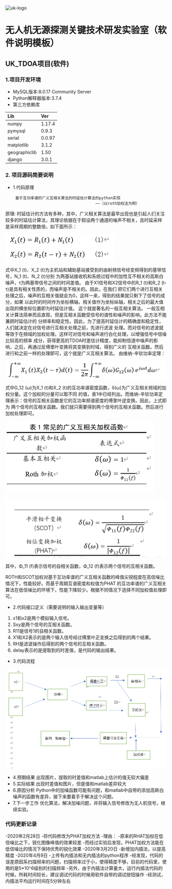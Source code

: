 ![uk-logo](https://s2.ax1x.com/2020/01/19/1C8qXt.png)
# 无人机无源探测关键技术研发实验室（软件说明模板）
## UK_TDOA项目(软件)

### 1.项目开发环境

- MySQL版本:8.0.17 Community Server
- Python解释器版本:3.7.4
- 第三方依赖库
    
|Lib            |Ver    |
|:----          |:----  |
|numpy          |1.17.4 |
|pymysql        |0.9.3  |
|serial         |0.0.97 |
|matplotlib     |3.1.2  |
|geographiclib  |1.50   |
|django         |3.0.1  |

### 2. 项目源码简要说明
- 1.代码原理

       基于互功率谱的广义互相关算法的时延估计算法的python实现
										  ——（以roth加权法为例）
原理:
   时延估计的方法有多种，其中，广义相关算法是最早出现也是引起人们关注
较多的时延估计算法，其理论依据在于假设两个通道的噪声不相关，且时延采样
是采样周期的整数倍，如下面所示：



![](https://github.com/Norman-Trx/picture/blob/master/%E5%85%AC%E5%BC%8F.png)



式中X_1 (t)、X_2 (t)为主机站和辅助基站接受到的由射频信号经变频得到的基带信号，N_1 (t)、N_2 (t)分别
为两基站接收机和系统过程中的加性互不相关的高斯白噪声，τ为两基带信号之间的时间差值。
   由于X1信号和X2信号中的R_1 (t)和R_2 (t-τ)是具有相关性质的，而噪声是不相关的。因此，在我们
把它们两个进行互相关处理之后，噪声的互相关值就会为0，这样一来，得到的结果就只剩下了信号的成分，如果
以此时的时间作为坐标横轴，相关值作为坐标纵轴，相关之后的最大值出现的横坐标位置即为时延估计值。
这个就是著名的一般互相关算法。
  一般互相关计算法简单而且直观，但是互相关函数受信号的谱性和噪声的影响，此方法不能兼顾时延估计的
分辨率和稳定性。因此，为了提高时延估计的精确度和稳定性，人们就决定在对信号进行互相关处理之前，先进行滤波
处理。而对信号的滤波就等效于在频域的加权处理。这样可对信号和噪声进行白化处理，以增强信号中信噪比较高的频率
成分，获得更高的TDOA时差估计精度，能抑制信道中噪声的影响，之后，再通过反傅里叶变换将其变换到时域，得到广义的
互相关函数。然后进行和之前一样的处理即可，这个就是广义互相关算法。
由维纳-辛钦功率定理：



![](https://github.com/Norman-Trx/picture/blob/master/%E5%8A%9F%E7%8E%87%E5%AE%9A%E7%90%86.png)




  式中G_12 (ω)为X_1 (t)和X_2 (t)的互功率谱密度函数，δ(ω)为广义互相关频域的加权分量。这个加权的分量可以取不同
的值，表1中已经列出。而维纳-辛钦功率定理表示：信号的互相关函数是它的互功率频谱密度的傅里叶逆变换。因此，上式即为
两个信号的互相关函数。我们就只需要得到两个信号的互相关函数。然后进行加权处理即可。




![](https://github.com/Norman-Trx/picture/blob/master/%E5%8A%A0%E6%9D%83%E5%87%BD%E6%95%B01.png)




![](https://github.com/Norman-Trx/picture/blob/master/%E5%8A%A0%E6%9D%83%E5%87%BD%E6%95%B02.png)







其中，Φ_11 (f)表示信号的自相关函数，Φ_12 (f)表示两个信号的互相关函数。

ROTH和SCOT加权对基于互功率谱的广义互相关函数的峰值尖锐程度在高信噪比情况下，性能较好。而基于周期互谱密度和权值为PHAT
的互功率谱的广义互相关算法在低信噪比的环境下，性能下降较少。根据不同情况下选择不同加权值处理即可。
- 2.代码接口定义（需要说明的输入输出变量等）
1.	x1和x2是两个模拟输入信号。
2.	Sxy是两个信号的互相关函数。
3.	R11是信号1的自相关函数。
4.	X1和X2表示的是两个输入信号经过傅里叶正变换之后得到的两个结果。
5.	RH是滤波操作后得到的两个信号的互相关函数。
6.	delay表示的是提取到的时差值，是代码的输出结果。

- 3.代码流程


![](https://github.com/Norman-Trx/picture/blob/master/%E6%B5%81%E7%A8%8B%E6%A1%86%E5%9B%BE.png)



- 4.预期结果
出现图片，提取的时差值和matlab上估计的值无较大偏差
- 5.实际结果
出现时差值和图片，但是值和matlab差异较大
- 6.原因分析
Python中的加噪函数可能有问题，和matlab中自带的添加高斯白噪声的函数有差异，接下来要着手于解决这个问题。
- 7.下一步工作
优化算法，解决加噪问题，并将输入信号修改为无人机信号，继续实验。


### 代码更新记录
-2020年2月28日
-将代码修改为PHAT加权方法
-理由：
-原来的RHAT加权在低信噪比之下，锐化图像峰值的效果较差
-而经过实验后发现，PHAT加权方法能在低信噪比的情况下保持优秀的锐化效果
-2020年3月20日
-新增加内插法，以提高精度
-2020年4月9日
-上传有内插法和无内插法的python程序
-经发现，代码的误差原因系扫描频率的问题，扫描频率过于小，使得精度不够，目前的代码里，使用的是5*10^6级别的扫描频率
-另外，由于内插法计算量大，运行内插法代码的时候，所耗时间较长，建议调试代码的时候用软件自带的调试按钮操作
-经测试，内插法平均运行时间在5分钟左右
  
